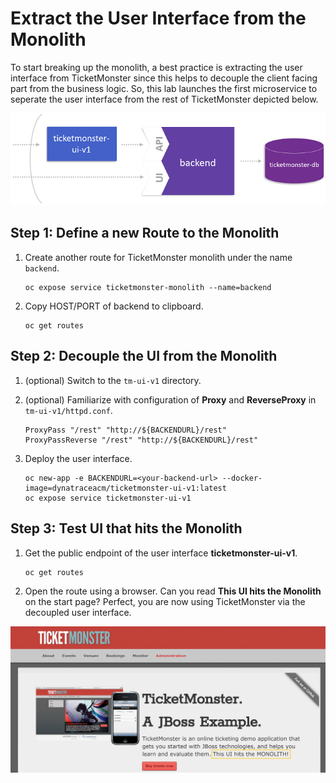 # Extract the User Interface from the Monolith

To start breaking up the monolith, a best practice is extracting the user interface from TicketMonster since this helps to decouple the client facing part from the business logic. So, this lab launches the first microservice to seperate the user interface from the rest of TicketMonster depicted below.

![tm-ui-v1](../assets/extract_ui.png)

## Step 1: Define a new Route to the Monolith

1. Create another route for TicketMonster monolith under the name `backend`.
    ```
    oc expose service ticketmonster-monolith --name=backend
    ``` 

1. Copy HOST/PORT of backend to clipboard.
    ```
    oc get routes 
    ```

## Step 2: Decouple the UI from the Monolith

1. (optional) Switch to the `tm-ui-v1` directory.

1. (optional) Familiarize with configuration of **Proxy** and **ReverseProxy** in `tm-ui-v1/httpd.conf`.
    ```
    ProxyPass "/rest" "http://${BACKENDURL}/rest"
    ProxyPassReverse "/rest" "http://${BACKENDURL}/rest"
    ```
    
1. Deploy the user interface.
    ```
    oc new-app -e BACKENDURL=<your-backend-url> --docker-image=dynatraceacm/ticketmonster-ui-v1:latest
    oc expose service ticketmonster-ui-v1
    ```

## Step 3: Test UI that hits the Monolith

1. Get the public endpoint of the user interface **ticketmonster-ui-v1**.
    ```
    oc get routes
    ```

1. Open the route using a browser. Can you read **This UI hits the Monolith** on the start page? Perfect, you are now using TicketMonster via the decoupled user interface.

![ticketmonster](../assets/ticketmonster-ui.png)